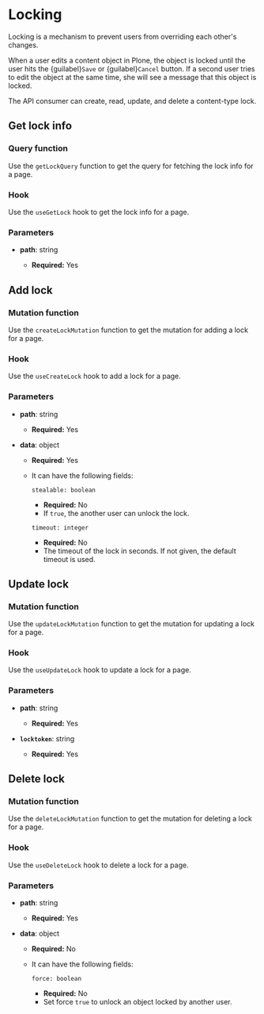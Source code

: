 # Locking

Locking is a mechanism to prevent users from overriding each other's changes.

When a user edits a content object in Plone, the object is locked until the user hits the {guilabel}`Save` or {guilabel}`Cancel` button.
If a second user tries to edit the object at the same time, she will see a message that this object is locked.

The API consumer can create, read, update, and delete a content-type lock.

## Get lock info

### Query function

Use the `getLockQuery` function to get the query for fetching the lock info for a page.

### Hook

Use the `useGetLock` hook to get the lock info for a page.

### Parameters

- **path**: string

  - **Required:** Yes

## Add lock

### Mutation function

Use the `createLockMutation` function to get the mutation for adding a lock for a page.

### Hook

Use the `useCreateLock` hook to add a lock for a page.

### Parameters

- **path**: string

  - **Required:** Yes

- **data**: object

  - **Required:** Yes
  - It can have the following fields:

    `stealable: boolean`

    - **Required:** No
    - If `true`, the another user can unlock the lock.

    `timeout: integer`

    - **Required:** No
    - The timeout of the lock in seconds. If not given, the default timeout is used.

## Update lock

### Mutation function

Use the `updateLockMutation` function to get the mutation for updating a lock for a page.

### Hook

Use the `useUpdateLock` hook to update a lock for a page.

### Parameters

- **path**: string

  - **Required:** Yes

- **`locktoken`**: string

  - **Required:** Yes

## Delete lock

### Mutation function

Use the `deleteLockMutation` function to get the mutation for deleting a lock for a page.

### Hook

Use the `useDeleteLock` hook to delete a lock for a page.

### Parameters

- **path**: string

  - **Required:** Yes

- **data**: object

  - **Required:** No
  - It can have the following fields:

    `force: boolean`

    - **Required:** No
    - Set force `true` to unlock an object locked by another user.
